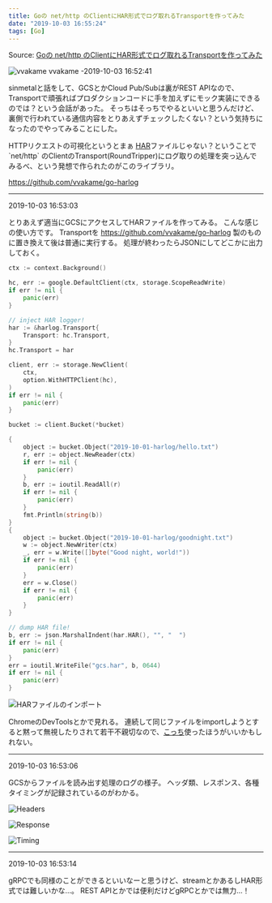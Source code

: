 ```yaml
---
title: Goの net/http のClientにHAR形式でログ取れるTransportを作ってみた
date: "2019-10-03 16:55:24"
tags: [Go]
---
```


Source: [Goの net/http のClientにHAR形式でログ取れるTransportを作ってみた](https://github.com/vvakame/til/pull/45)


![vvakame](https://github.com/vvakame.png?size=64) vvakame -2019-10-03 16:52:41

sinmetalと話をして、GCSとかCloud Pub/Subは裏がREST APIなので、Transportで頑張ればプロダクションコードに手を加えずにモック実装にできるのでは？という会話があった。
そっちはそっちでやるといいと思うんだけど、裏側で行われている通信内容をとりあえずチェックしたくない？という気持ちになったのでやってみることにした。

HTTPリクエストの可視化というとまぁ [HAR](https://en.wikipedia.org/wiki/HAR_(file_format))ファイルじゃない？ということで `net/http` のClientのTransport(RoundTripper)にログ取りの処理を突っ込んでみるべ、という発想で作られたのがこのライブラリ。

https://github.com/vvakame/go-harlog

---

2019-10-03 16:53:03

とりあえず適当にGCSにアクセスしてHARファイルを作ってみる。
こんな感じの使い方です。
Transportを https://github.com/vvakame/go-harlog 製のものに置き換えて後は普通に実行する。
処理が終わったらJSONにしてどこかに出力しておく。

```go
ctx := context.Background()

hc, err := google.DefaultClient(ctx, storage.ScopeReadWrite)
if err != nil {
	panic(err)
}

// inject HAR logger!
har := &harlog.Transport{
	Transport: hc.Transport,
}
hc.Transport = har

client, err := storage.NewClient(
	ctx,
	option.WithHTTPClient(hc),
)
if err != nil {
	panic(err)
}

bucket := client.Bucket(*bucket)

{
	object := bucket.Object("2019-10-01-harlog/hello.txt")
	r, err := object.NewReader(ctx)
	if err != nil {
		panic(err)
	}
	b, err := ioutil.ReadAll(r)
	if err != nil {
		panic(err)
	}
	fmt.Println(string(b))
}
{
	object := bucket.Object("2019-10-01-harlog/goodnight.txt")
	w := object.NewWriter(ctx)
	_, err = w.Write([]byte("Good night, world!"))
	if err != nil {
		panic(err)
	}
	err = w.Close()
	if err != nil {
		panic(err)
	}
}

// dump HAR file!
b, err := json.MarshalIndent(har.HAR(), "", "  ")
if err != nil {
	panic(err)
}
err = ioutil.WriteFile("gcs.har", b, 0644)
if err != nil {
	panic(err)
}
```

![HARファイルのインポート](/images/2019-10-03-harlog/7b737975e66a4254f5c57e40e83af748.png)

ChromeのDevToolsとかで見れる。
連続して同じファイルをimportしようとすると黙って無視したりされて若干不親切なので、[こっち](https://toolbox.googleapps.com/apps/har_analyzer/)使ったほうがいいかもしれない。




---

2019-10-03 16:53:06

GCSからファイルを読み出す処理のログの様子。
ヘッダ類、レスポンス、各種タイミングが記録されているのがわかる。

![Headers](/images/2019-10-03-harlog/05d5e46cae6571807dcef8ac5328d757.png)

![Response](/images/2019-10-03-harlog/dff0745a3c3bcf4b6b55bb6354da2fbd.png)

![Timing](/images/2019-10-03-harlog/c839f0d0d02987916511a779c354b3e2.png)


---

2019-10-03 16:53:14

gRPCでも同様のことができるといいなーと思うけど、streamとかあるしHAR形式では難しいかな…。
REST APIとかでは便利だけどgRPCとかでは無力…！

